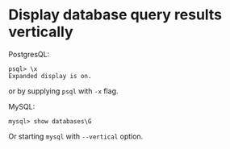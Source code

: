 # Display database query results vertically

PostgresQL:

```
psql> \x
Expanded display is on.
```

or by supplying `psql` with `-x` flag.

MySQL:

```
mysql> show databases\G
```

Or starting `mysql` with `--vertical` option.
